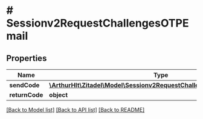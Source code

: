 # # Sessionv2RequestChallengesOTPEmail

## Properties

Name | Type | Description | Notes
------------ | ------------- | ------------- | -------------
**sendCode** | [**\ArthurHlt\Zitadel\Model\Sessionv2RequestChallengesOTPEmailSendCode**](Sessionv2RequestChallengesOTPEmailSendCode.md) |  | [optional]
**returnCode** | **object** |  | [optional]

[[Back to Model list]](../../README.md#models) [[Back to API list]](../../README.md#endpoints) [[Back to README]](../../README.md)
